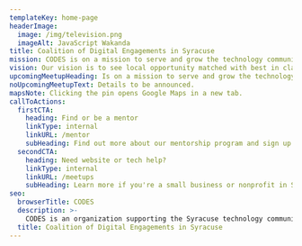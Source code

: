 ```yaml
---
templateKey: home-page
headerImage:
  image: /img/television.png
  imageAlt: JavaScript Wakanda
title: Coalition of Digital Engagements in Syracuse
mission: CODES is on a mission to serve and grow the technology community in Syracuse, New York through education, mentoring, and economic opportunity creation.
vision: Our vision is to see local opportunity matched with best in class local talent in order to grow a sustainable and vibrant tech scene in Central New York.
upcomingMeetupHeading: Is on a mission to serve and grow the technology community in Syracuse, New York through education, mentoring, and economic opportunity creation.
noUpcomingMeetupText: Details to be announced.
mapsNote: Clicking the pin opens Google Maps in a new tab.
callToActions:
  firstCTA:
    heading: Find or be a mentor
    linkType: internal
    linkURL: /mentor
    subHeading: Find out more about our mentorship program and sign up.
  secondCTA:
    heading: Need website or tech help?
    linkType: internal
    linkURL: /meetups
    subHeading: Learn more if you're a small business or nonprofit in Syracuse.
seo:
  browserTitle: CODES
  description: >-
    CODES is an organization supporting the Syracuse technology community through education, mentoring, and creating economic opportunity.
  title: Coalition of Digital Engagements in Syracuse
---
```


